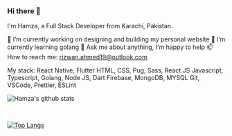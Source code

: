 ### Hi there 👋

I'm Hamza, a Full Stack Developer from Karachi, Pakistan.

🔭 I’m currently working on designing and building my personal website
🌱 I’m currently learning golang
💬 Ask me about anything, I'm happy to help
📫 How to reach me: rizwan.ahmed19@outlook.com

My stack:
React Native, Flutter
HTML, CSS, Pug, Sass, React JS
Javascript, Typescript, Golang, Node JS, Dart
Firebase, MongoDB, MYSQL
Git, VSCode, Prettier, ESLint

![Hamza's github stats](https://github-readme-stats.vercel.app/api?username=hackerhgl&include_all_commits=true&count_private=true&show_icons=true&line_height=20&theme=radical)

<br />

[![Top Langs](https://github-readme-stats.vercel.app/api/top-langs/?username=hackerhgl&count_private=true&layout=compact&text_color=daf7dc&bg_color=151515)](https://github.com/hackerhgl/github-readme-stats)
